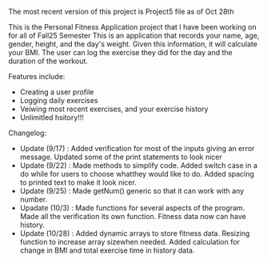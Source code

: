 The most recent version of this project is Project5 file as of Oct 28th

This is the Personal Fitness Application project that I have been working on for all of Fall25 Semester
This is an application that records your name, age, gender, height, and the day's weight. Given this information, it will calculate your BMI. The user can log the exercise they did for the day and the duration of the workout.

Features include:
-  Creating a user profile
-  Logging daily exercises
-  Veiwing most recent exercises, and your exercise history
-  Unlimitled hsitory!!!

Changelog:
- Update (9/17) : Added verification for most of the inputs giving an error message. Updated some of the print statements to look nicer
- Update (9/22) : Made methods to simplify code. Added switch case in a do while for users to choose whatthey would like to do. Added spacing to printed text to make it look nicer.
- Update (9/25) : Made getNum() generic so that it can work with any number.
- Upadate (10/3) : Made functions for several aspects of the program. Made all the verification its own function. Fitness data now can have history.
- Update (10/28) : Added dynamic arrays to store fitness data. Resizing function to increase array sizewhen needed. Added calculation for change in BMI and total exercise time in history data.


